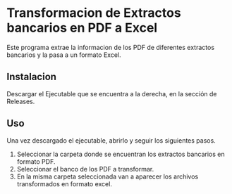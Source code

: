 # Transformacion de Extractos bancarios en PDF a Excel

Este programa extrae la informacion de los PDF de diferentes extractos bancarios y la pasa a un formato Excel.

## Instalacion

Descargar el Ejecutable que se encuentra a la derecha, en la sección de Releases.

## Uso

Una vez descargado el ejecutable, abrirlo y seguir los siguientes pasos.

1) Seleccionar la carpeta donde se encuentran los extractos bancarios en formato PDF.
2) Seleccionar el banco de los PDF a transformar.
3) En la misma carpeta seleccionada van a aparecer los archivos transformados en formato excel.

